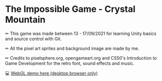 # The Impossible Game - Crystal Mountain

✏ This game was made between 13 - 17/09/2021 for learning Unity basics and source control with Git.

✏ All the pixel art sprites and background image are made by me.

✏ Credits to pixelsphere.org, opengameart.org and CS50's Introduction to Game Development for the retro font, sound effects and music.

💻 [WebGL demo here (desktop browser only)](https://play.unity.com/mg/other/the-impossible-game-crystal-mountain)
